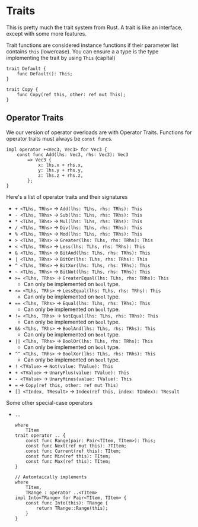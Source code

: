 # Traits

This is pretty much the trait system from Rust. A trait is like an interface,
except with some more features.

Trait functions are considered instance functions if their parameter list
contains `this` (lowercase). You can ensure a a type is the type implementing
the trait by using `This` (capital)

```
trait Default {
    func Default(): This;
}

trait Copy {
    func Copy(ref this, other: ref mut This);
}
```

## Operator Traits

We our version of operator overloads are with Operator Traits. Functions for
operator traits must always be `const func`s.

```
impl operator +<Vec3, Vec3> for Vec3 {
    const func Add(lhs: Vec3, rhs: Vec3): Vec3
        => Vec3 {
            x: lhs.x + rhs.x,
            y: lhs.y + rhs.y,
            z: lhs.z + rhs.z,
        };
}
```

Here's a list of operator traits and their signatures

- `+ <TLhs, TRhs>` -> `Add(lhs: TLhs, rhs: TRhs): This`
- `- <TLhs, TRhs>` -> `Sub(lhs: TLhs, rhs: TRhs): This`
- `* <TLhs, TRhs>` -> `Mul(lhs: TLhs, rhs: TRhs): This`
- `/ <TLhs, TRhs>` -> `Div(lhs: TLhs, rhs: TRhs): This`
- `% <TLhs, TRhs>` -> `Mod(lhs: TLhs, rhs: TRhs): This`
- `> <TLhs, TRhs>` -> `Greater(lhs: TLhs, rhs: TRhs): This`
- `< <TLhs, TRhs>` -> `Less(lhs: TLhs, rhs: TRhs): This`
- `& <TLhs, TRhs>` -> `BitAnd(lhs: TLhs, rhs: TRhs): This`
- `| <TLhs, TRhs>` -> `BitOr(lhs: TLhs, rhs: TRhs): This`
- `^ <TLhs, TRhs>` -> `BitXor(lhs: TLhs, rhs: TRhs): This`
- `~ <TLhs, TRhs>` -> `BitNot(lhs: TLhs, rhs: TRhs): This`
- `>= <TLhs, TRhs>` -> `GreaterEqual(lhs: TLhs, rhs: TRhs): This`
  - Can only be implemented on `bool` type.
- `<= <TLhs, TRhs>` -> `LessEqual(lhs: TLhs, rhs: TRhs): This`
  - Can only be implemented on `bool` type.
- `== <TLhs, TRhs>` -> `Equal(lhs: TLhs, rhs: TRhs): This`
  - Can only be implemented on `bool` type.
- `!= <TLhs, TRhs>` -> `NotEqual(lhs: TLhs, rhs: TRhs): This`
  - Can only be implemented on `bool` type.
- `&& <TLhs, TRhs>` -> `BoolAnd(lhs: TLhs, rhs: TRhs): This`
  - Can only be implemented on `bool` type.
- `|| <TLhs, TRhs>` -> `BoolOr(lhs: TLhs, rhs: TRhs): This`
  - Can only be implemented on `bool` type.
- `^^ <TLhs, TRhs>` -> `BoolXor(lhs: TLhs, rhs: TRhs): This`
  - Can only be implemented on `bool` type.
- `! <TValue>` -> `Not(value: TValue): This`
- `+ <TValue>` -> `UnaryPlus(value: TValue): This`
- `- <TValue>` -> `UnaryMinus(value: TValue): This`
- `=` -> `Copy(ref this, other: ref mut This)`
- `[] <TIndex, TResult>` -> `Index(ref this, index: TIndex): TResult`

Some other special-case operators

- `..`
  ```
  where
      TItem
  trait operator .. {
      const func Range(pair: Pair<TItem, TItem>): This;
      const func Next(ref mut this): ?TItem;
      const func Current(ref this): TItem;
      const func Min(ref this): TItem;
      const func Max(ref this): TItem;
  }

  // Automtaically implements
  where
      TItem,
      TRange : operator ..<TItem>
  impl Into<TRange> for Pair<TItem, TItem> {
      const func Into(this): TRange {
          return TRange::Range(this);
      }
  }
  ```
